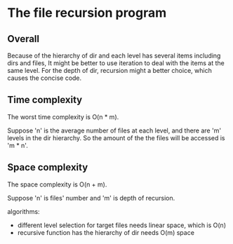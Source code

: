 # The file recursion program

## Overall

Because of the hierarchy of dir and each level has several items including 
dirs and files, It might be better to use iteration to deal with the items 
at the same level. For the depth of dir, recursion might a better choice, 
which causes the concise code. 

## Time complexity

The worst time complexity is O(n * m).

Suppose 'n' is the average number of files at each level, and there are 
'm' levels in the dir hierarchy. So the amount of the the files will be 
accessed is 'm * n'.

## Space complexity

The space complexity is O(n + m).

Suppose 'n' is files' number and 'm' is depth of recursion.

algorithms:
- different level selection for target files needs linear space, which is O(n)
- recursive function has the hierarchy of dir needs O(m) space
